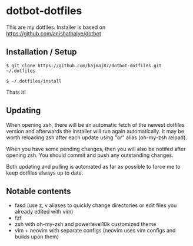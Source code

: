 # dotbot-dotfiles

This are my dotfiles. Installer is based on https://github.com/anishathalye/dotbot

## Installation / Setup

``$ git clone https://github.com/kajmaj87/dotbot-dotfiles.git ~/.dotfiles``

``$ ~/.dotfiles/install``

Thats it! 

## Updating

When opening zsh, there will be an automatic fetch of the newest dotfiles version and afterwards the installer will run again automatically.
It may be worth reloading zsh after each update using "or" alias (oh-my-zsh reload).

When you have some pending changes, then you will also be notifed after opening zsh. You should commit and push any outstanding changes.

Both updating and pulling is automated as far as possible to force me to keep dotfiles always up to date.

## Notable contents

- fasd (use z, v aliases to quickly change directories or edit files you already edited with vim)
- fzf
- zsh with oh-my-zsh and powerlevel10k customized theme
- vim + neovim with separate configs (neovim uses vim configs and builds upon them)
